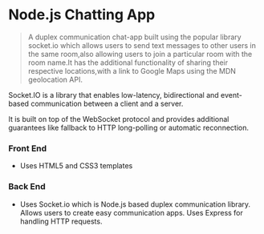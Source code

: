 # Node.js Chatting App
> A duplex communication chat-app built using the popular library socket.io which allows users to send text messages to other users in the same room,also allowing users to join a particular room with the room name.It has the additional functionality of sharing their respective locations,with a link to Google Maps using the MDN geolocation API. 

Socket.IO is a library that enables low-latency, bidirectional and event-based communication between a client and a server.

It is built on top of the WebSocket protocol and provides additional guarantees like fallback to HTTP long-polling or automatic reconnection.

### Front End
* Uses HTML5 and CSS3 templates

### Back End
* Uses Socket.io which is Node.js based duplex communication library. Allows users to create easy communication apps. Uses Express for handling HTTP requests. 
